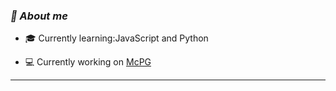### <i>🎱 About me</i>

- 🎓 Currently learning:JavaScript and Python

- 💻 Currently working on [McPG](https://github.com/Fuibui/minecraft-potion-guide)

---
